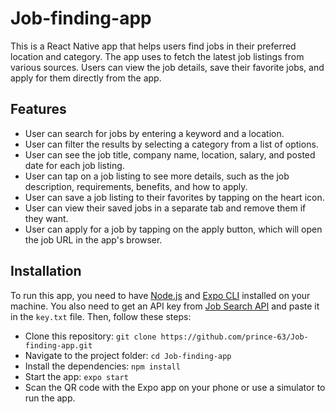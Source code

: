 # Job-finding-app

This is a React Native app that helps users find jobs in their preferred location and category. The app uses  to fetch the latest job listings from various sources. Users can view the job details, save their favorite jobs, and apply for them directly from the app.

## Features

- User can search for jobs by entering a keyword and a location.
- User can filter the results by selecting a category from a list of options.
- User can see the job title, company name, location, salary, and posted date for each job listing.
- User can tap on a job listing to see more details, such as the job description, requirements, benefits, and how to apply.
- User can save a job listing to their favorites by tapping on the heart icon.
- User can view their saved jobs in a separate tab and remove them if they want.
- User can apply for a job by tapping on the apply button, which will open the job URL in the app's browser.

## Installation

To run this app, you need to have [Node.js](https://nodejs.org/en/) and [Expo CLI](https://docs.expo.dev/) installed on your machine. You also need to get an API key from [Job Search API](https://www.jobsearchapi.com/) and paste it in the `key.txt` file. Then, follow these steps:

- Clone this repository: `git clone https://github.com/prince-63/Job-finding-app.git`
- Navigate to the project folder: `cd Job-finding-app`
- Install the dependencies: `npm install`
- Start the app: `expo start`
- Scan the QR code with the Expo app on your phone or use a simulator to run the app.
